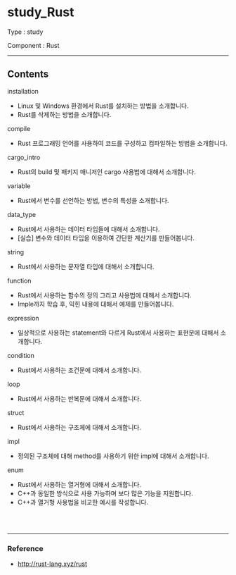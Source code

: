 # study_Rust
Type : study

Component : Rust

---

## Contents

installation
- Linux 및 Windows 환경에서 Rust를 설치하는 방법을 소개합니다.
- Rust를 삭제하는 방법을 소개합니다.

compile
- Rust 프로그래밍 언어를 사용하여 코드를 구성하고 컴파일하는 방법을 소개합니다.

cargo_intro
- Rust의 build 및 패키지 매니저인 cargo 사용법에 대해서 소개합니다.

variable
- Rust에서 변수를 선언하는 방법, 변수의 특성을 소개합니다.

data_type
- Rust에서 사용하는 데이터 타입들에 대해서 소개합니다.
- [실습] 변수와 데이터 타입을 이용하여 간단한 계산기를 만들어봅니다.

string
- Rust에서 사용하는 문자열 타입에 대해서 소개합니다.

function
- Rust에서 사용하는 함수의 정의 그리고 사용법에 대해서 소개합니다.
- Imple까지 학습 후, 익힌 내용에 대해서 예제를 만들어봅니다.

expression
- 일상적으로 사용하는 statement와 다르게 Rust에서 사용하는 표현문에 대해서 소개합니다.

condition
- Rust에서 사용하는 조건문에 대해서 소개합니다.

loop
- Rust에서 사용하는 반복문에 대해서 소개합니다.

struct
- Rust에서 사용하는 구조체에 대해서 소개합니다.

impl
- 정의된 구조체에 대해 method를 사용하기 위한 impl에 대해서 소개합니다.

enum
- Rust에서 사용하는 열거형에 대해서 소개합니다. 
- C++과 동일한 방식으로 사용 가능하며 보다 많은 기능을 지원합니다.
- C++과 열거형 사용법을 비교한 예시를 작성합니다.


<br />
<br />

---

### Reference
- http://rust-lang.xyz/rust
